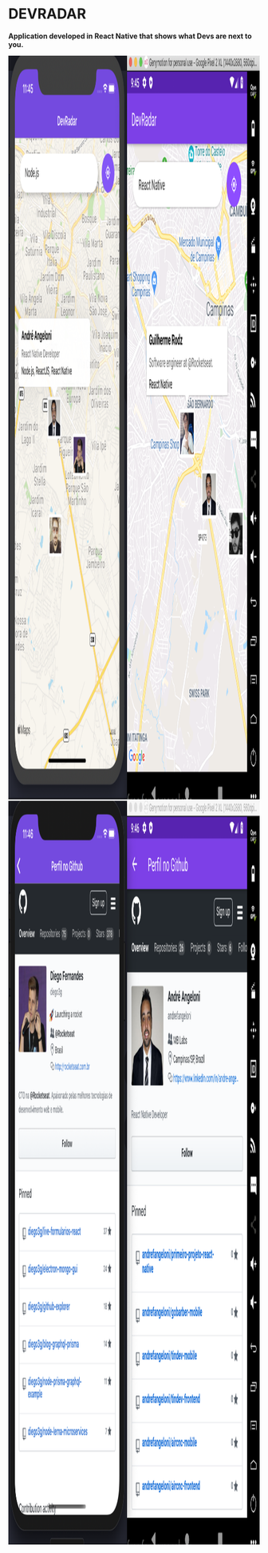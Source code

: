 # DEVRADAR

<b>Application developed in React Native that shows what Devs are next to you.</b>

<p align="center">
<img src="src/assets/main.png" height="1491" width="1200" alt="Main"/> <br />
<img src="src/assets/profile.png" height="1491" width="1200" alt="Profile"/>
</p>